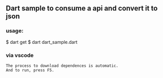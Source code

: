 ## Dart sample to consume a api and convert it to json

### usage:

$ dart get
$ dart dart_sample.dart

### via vscode

	The process to download dependences is automatic.
	And to run, press F5.




